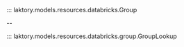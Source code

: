 ::: laktory.models.resources.databricks.Group

--

::: laktory.models.resources.databricks.group.GroupLookup